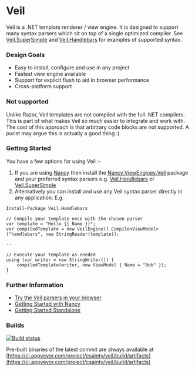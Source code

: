 # Veil

Veil is a .NET template renderer / view engine. It is designed to support many syntax parsers which sit on top of a single optimized compiler.
See [Veil.SuperSimple](https://github.com/csainty/Veil/tree/master/Src/Veil.SuperSimple) and [Veil.Handlebars](https://github.com/csainty/Veil/tree/master/Src/Veil.Handlebars) for examples of supported syntax.

### Design Goals

* Easy to install, configure and use in any project
* Fastest view engine available
* Support for explicit flush to aid in browser performance
* Cross-platform support

### Not supported
Unlike Razor, Veil templates are not compiled with the full .NET compilers. This is part of what makes Veil so much easier to integrate and work with. The cost of this approach is that arbitrary code blocks are not supported.
A purist may argue this is actually a good thing :)


### Getting Started
You have a few options for using Veil :-

1. If you are using [Nancy](https://github.com/NancyFx/Nancy) then install the [Nancy.ViewEngines.Veil](http://www.nuget.org/packages/Nancy.ViewEngines.Veil) package and your preferred syntax parsers e.g. [Veil.Handlebars](http://www.nuget.org/packages/Veil.Handlebars) or [Veil.SuperSimple](http://www.nuget.org/packages/Veil.SuperSimple)
2. Alternatively you can install and use any Veil syntax parser directly in any application. E.g.

````
Install-Package Veil.Handlebars

// Compile your template once with the chosen parser
var template = "Hello {{ Name }}";
var compiledTemplate = new VeilEngine().Compile<ViewModel>("handlebars", new StringReader(template));

--

// Execute your template as needed
using (var writer = new StringWriter()) {
    compiledTemplate(writer, new ViewModel { Name = "Bob" });
}
````

### Further Information

* [Try the Veil parsers in your browser](http://tryveil.com)
* [Getting Started with Nancy](http://blog.csainty.com/2014/06/veil-getting-started-nancy.html)
* [Getting Started Standalone](http://blog.csainty.com/2014/07/veil-getting-started-standalone.html)


### Builds
[![Build status](https://ci.appveyor.com/api/projects/status/cad383bewb58svi1/branch/master?svg=true)](https://ci.appveyor.com/project/csainty/veil/branch/master)

Pre-built binaries of the latest commit are always available at [https://ci.appveyor.com/project/csainty/veil/build/artifacts](https://ci.appveyor.com/project/csainty/veil/build/artifacts)
